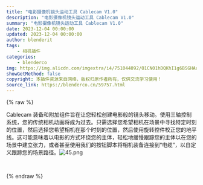 ```yaml
---
title: "电影摄像机镜头运动工具 Cablecam V1.0"
description: "电影摄像机镜头运动工具 Cablecam V1.0"
summary: "电影摄像机镜头运动工具 Cablecam V1.0"
date: 2023-12-04 00:00:00
updated: 2023-12-04 00:00:00
author: blenderit
tags: 
    - 相机插件
categories:
    - blenderco
img: https://img.alicdn.com/imgextra/i4/751044092/O1CN01hDQKhI1g6BSGHAumi_!!751044092.png
showGetMethod: false
copyright: 本插件资源来自网络，版权归原作者所有，仅供交流学习使用！
source_link: https://blenderco.cn/59757.html
---
```


{% raw %}
<p>Cablecam 装备和附加组件旨在让您轻松创建电影般的镜头移动。使用三轴控制系统，您的传统相机动画将成为过去。只需选择您希望相机在场景中寻找特定时刻的位置，然后选择您希望相机在那个时刻的位置，然后使用旋转控件校正您的地平线。这可能意味着以电影的方式环绕您的主体，轻松地缓慢跟踪您的主体以在您的场景中建立张力，或者甚至使用我们的按钮脚本将相机装备连接到“电缆”，以自定义跟踪您的场景路径。<img class="aligncenter" src="https://img.alicdn.com/imgextra/i4/751044092/O1CN01hDQKhI1g6BSGHAumi_!!751044092.png" alt="45.png"></p><p> </p>
<div style="display: none">blenderco</div>
{% endraw %}